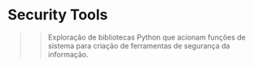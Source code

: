 # Security Tools

>> Exploração de bibliotecas Python que acionam funções de sistema para criação de ferramentas de segurança da informação.